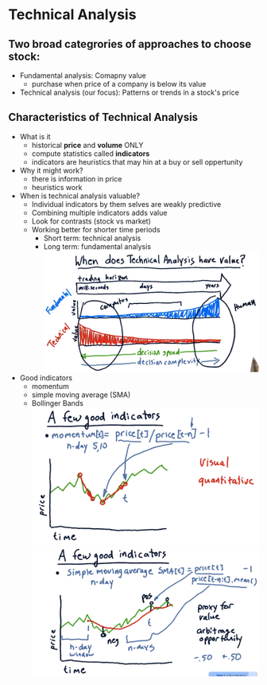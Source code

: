 # Technical Analysis
## Two broad categrories of approaches to choose stock:
- Fundamental analysis: Comapny value
    - purchase when price of a company is below its value
- Technical analysis (our focus): Patterns or trends in a stock's price

## Characteristics of Technical Analysis
- What is it
    - historical **price** and **volume** ONLY
    - compute statistics called **indicators**
    - indicators are heuristics that may hin at a buy or sell oppertunity
- Why it might work?
    - there is information in price
    - heuristics work
- When is technical analysis valuable?
    - Individual indicators by them selves are weakly predictive
    - Combining multiple indicators adds value
    - Look for contrasts (stock vs market)
    - Working better for shorter time periods 
        - Short term: technical analysis
        - Long term: fundamental analysis
    ![value](https://raw.githubusercontent.com/suereey/ML4T_summer_study/main/02_screenshot/41_analysisvalue.PNG)
- Good indicators
    - momentum
    - simple moving average (SMA)
    - Bollinger Bands
    ![momentum](https://raw.githubusercontent.com/suereey/ML4T_summer_study/main/02_screenshot/42_momentum.PNG)
    ![simplemovingaverage](https://raw.githubusercontent.com/suereey/ML4T_summer_study/main/02_screenshot/43_movingaverage.PNG)

